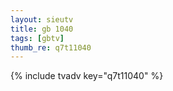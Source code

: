 ```yaml
--- 
layout: sieutv
title: gb 1040
tags: [gbtv]
thumb_re: q7t11040
---
```

{% include tvadv key="q7t11040" %} 
